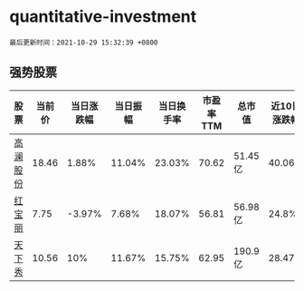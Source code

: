 # quantitative-investment

`最后更新时间：2021-10-29 15:32:39 +0800`

## 强势股票

|股票|当前价|当日涨跌幅|当日振幅|当日换手率|市盈率TTM|总市值|近10日涨跌幅|
|----|----|----|----|----|----|----|----|
|[高澜股份](https://xueqiu.com/S/SZ300499)|18.46|1.88%|11.04%|23.03%|70.62|51.45亿|40.06%|
|[红宝丽](https://xueqiu.com/S/SZ002165)|7.75|-3.97%|7.68%|18.07%|56.81|56.98亿|24.8%|
|[天下秀](https://xueqiu.com/S/SH600556)|10.56|10%|11.67%|15.75%|62.95|190.9亿|28.47%|
